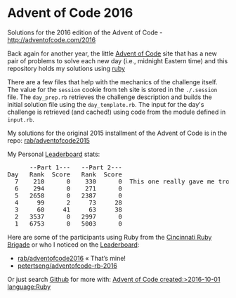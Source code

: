 # Advent of Code 2016 #

Solutions for the 2016 edition of the Advent of Code - http://adventofcode.com/2016

Back again for another year, the little [Advent of Code] site that has a new pair of problems to solve each new day (i.e., midnight Eastern time) and this repository holds my solutions using [ruby](http://ruby-lang.org)

There are a few files that help with the mechanics of the challenge itself. The value for the `session` cookie from teh site is stored in the `./.session` file. The `day_prep.rb` retrieves the challenge description and builds the initial solution file using the `day_template.rb`. The input for the day's challenge is retrieved (and cached!) using code from the module defined in `input.rb`.

My solutions for the original 2015 installment of the Advent of Code is in the repo: [rab/adventofcode2015](https://github.com/rab/adventofcode2015)

My Personal [Leaderboard] stats:

<pre>
      --Part 1---   --Part 2---
Day   Rank  Score   Rank  Score
  7    210      0    330      0  This one really gave me trouble. 3rd answer for * and 2nd for **
  6    294      0    271      0
  5   2658      0   2387      0
  4     99      2     73     28
  3     60     41     63     38
  2   3537      0   2997      0
  1   6753      0   5003      0
</pre>

Here are some of the participants using Ruby from the [Cincinnati Ruby Brigade] or who I noticed on the [Leaderboard]:

* [rab/adventofcode2016](https://github.com/rab/adventofcode2016) &laquo;&nbsp;That&rsquo;s&nbsp;mine!
* [petertseng/adventofcode-rb-2016](https://github.com/petertseng/adventofcode-rb-2016)

Or just search [Github] for more with: [Advent of Code created:>2016-10-01 language:Ruby](https://github.com/search?utf8=%E2%9C%93&q=Advent+of+Code+created%3A%3E2016-10-01+language%3ARuby&type=Repositories&ref=advsearch&l=Ruby)

[Advent of Code]: http://www.adventofcode.com/2016/
[Leaderboard]: http://www.adventofcode.com/2016/leaderboard
[Stats]: http://www.adventofcode.com/2016/stats
[Github]: http://github.com/
[Cincinnati Ruby Brigade]: http://cincyrb.com/
